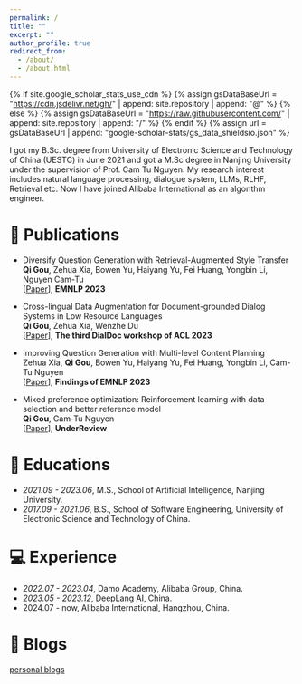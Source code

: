 ```yaml
---
permalink: /
title: ""
excerpt: ""
author_profile: true
redirect_from: 
  - /about/
  - /about.html
---
```


{% if site.google_scholar_stats_use_cdn %}
{% assign gsDataBaseUrl = "https://cdn.jsdelivr.net/gh/" | append: site.repository | append: "@" %}
{% else %}
{% assign gsDataBaseUrl = "https://raw.githubusercontent.com/" | append: site.repository | append: "/" %}
{% endif %}
{% assign url = gsDataBaseUrl | append: "google-scholar-stats/gs_data_shieldsio.json" %}

<span class='anchor' id='about-me'></span>

[//]: # (Lorem ipsum dolor sit amet, consectetur adipiscing elit. Vivamus ornare aliquet ipsum, ac tempus justo dapibus sit amet. Suspendisse condimentum, libero vel tempus mattis, risus risus vulputate libero, elementum fermentum mi neque vel nisl. Maecenas facilisis maximus dignissim. Curabitur mattis vulputate dui, tincidunt varius libero luctus eu. Mauris mauris nulla, scelerisque eget massa id, tincidunt congue felis. Sed convallis tempor ipsum rhoncus viverra. Pellentesque nulla orci, accumsan volutpat fringilla vitae, maximus sit amet tortor. Aliquam ultricies odio ut volutpat scelerisque. Donec nisl nisl, porttitor vitae pharetra quis, fringilla sed mi. Fusce pretium dolor ut aliquam consequat. Cras volutpat, tellus accumsan mattis molestie, nisl lacus tempus massa, nec malesuada tortor leo vel quam. Aliquam vel ex consectetur, vehicula leo nec, efficitur eros. Donec convallis non urna quis feugiat.)

  
I got my B.Sc. degree from University of Electronic Science and Technology of China (UESTC) in June 2021 and got a M.Sc degree in Nanjing University under the supervision of Prof. Cam Tu Nguyen. My research interest includes natural language processing, dialogue system, LLMs, RLHF, Retrieval etc. Now I have joined Alibaba International as an algorithm engineer.
  
[//]: # (# 🔥 News)

[//]: # (- *2022.02*: &nbsp;🎉🎉 Lorem ipsum dolor sit amet, consectetur adipiscing elit. Vivamus ornare aliquet ipsum, ac tempus justo dapibus sit amet. )

[//]: # (- *2022.02*: &nbsp;🎉🎉 Lorem ipsum dolor sit amet, consectetur adipiscing elit. Vivamus ornare aliquet ipsum, ac tempus justo dapibus sit amet. )

# 📝 Publications
- Diversify Question Generation with Retrieval-Augmented Style Transfer \
**Qi Gou**, Zehua Xia, Bowen Yu, Haiyang Yu, Fei Huang, Yongbin Li, Nguyen Cam-Tu \
[[Paper](https://aclanthology.org/2023.emnlp-main.104.pdf)], **EMNLP 2023**

- Cross-lingual Data Augmentation for Document-grounded Dialog Systems in Low Resource Languages \
**Qi Gou**, Zehua Xia, Wenzhe Du \
[[Paper](https://aclanthology.org/2023.dialdoc-1.1.pdf)], **The third DialDoc workshop of ACL 2023**

- Improving Question Generation with Multi-level Content Planning \
Zehua Xia, **Qi Gou**, Bowen Yu, Haiyang Yu, Fei Huang, Yongbin Li, Cam-Tu Nguyen \
[[Paper](https://aclanthology.org/2023.findings-emnlp.57.pdf)], **Findings of EMNLP 2023**

- Mixed preference optimization: Reinforcement learning with data selection and better reference model \
**Qi Gou**, Cam-Tu Nguyen \
[[Paper](https://arxiv.org/abs/2403.19443)], **UnderReview**
 
# 📖 Educations
- *2021.09 - 2023.06*, M.S., School of Artificial Intelligence, Nanjing University.
- *2017.09 - 2021.06*, B.S., School of Software Engineering, University of Electronic Science and Technology of China.

# 💻 Experience
- *2022.07 - 2023.04*, Damo Academy, Alibaba Group, China.
- *2023.05 - 2023.12*, DeepLang AI, China.
- 2024.07 - now, Alibaba International, Hangzhou, China.
# 📖 Blogs
[personal blogs](https://gouqi666.github.io/blogs)